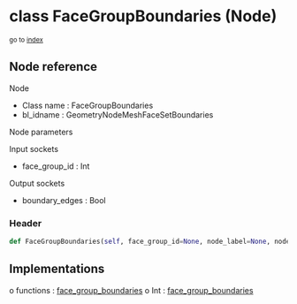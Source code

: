 # class FaceGroupBoundaries (Node)

<sub>go to [index](/docs/index.md)</sub>

## Node reference

Node
 - Class name : FaceGroupBoundaries
 - bl_idname : GeometryNodeMeshFaceSetBoundaries

Node parameters

Input sockets
 - face_group_id : Int

Output sockets
 - boundary_edges : Bool

### Header

``` python
def FaceGroupBoundaries(self, face_group_id=None, node_label=None, node_color=None):
```

## Implementations

o functions : [face_group_boundaries](/docs/GeoNodes_classes/GLOBAL.md#face_group_boundaries)
o Int : [face_group_boundaries](/docs/GeoNodes_classes/Int.md#face_group_boundaries)


